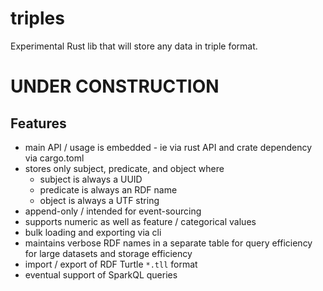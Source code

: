 # triples

Experimental Rust lib that will store any data in triple format.

# UNDER CONSTRUCTION

## Features

* main API / usage is embedded - ie via rust API and crate dependency via cargo.toml
* stores only subject, predicate, and object where 
  * subject is always a UUID
  * predicate is always an RDF name
  * object is always a UTF string
* append-only / intended for event-sourcing
* supports numeric as well as feature / categorical values
* bulk loading and exporting via cli
* maintains verbose RDF names in a separate table for query efficiency for large datasets and storage efficiency
* import / export of RDF Turtle `*.tll` format
* eventual support of SparkQL queries
